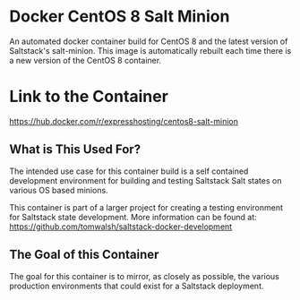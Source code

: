 # Docker CentOS 8 Salt Minion
An automated docker container build for CentOS 8 and the latest version of Saltstack's salt-minion. This image is automatically rebuilt each time there is a new version of the CentOS 8 container.

# Link to the Container
https://hub.docker.com/r/expresshosting/centos8-salt-minion

## What is This Used For?
The intended use case for this container build is a self contained development environment for building and testing Saltstack Salt states on various OS based minions.

This container is part of a larger project for creating a testing environment for Saltstack state development. More information can be found at: https://github.com/tomwalsh/saltstack-docker-development

## The Goal of this Container
The goal for this container is to mirror, as closely as possible, the various production environments that could exist for a Saltstack deployment.